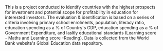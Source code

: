 This is a project conducted to identify countries with the highest prospects for investment and potential scope for profitability in education for interested investors. The evaluation & identification is based on a series of criteria involving primary school enrolments, population, literacy ratio, education spending as a % of Country's GDP, education spending as a % of Government Expenditure,  and lasltly educational standards (Learning score - Maths and Learning score -Reading). Data is collected from the World Bank website's Global Education data repository.
